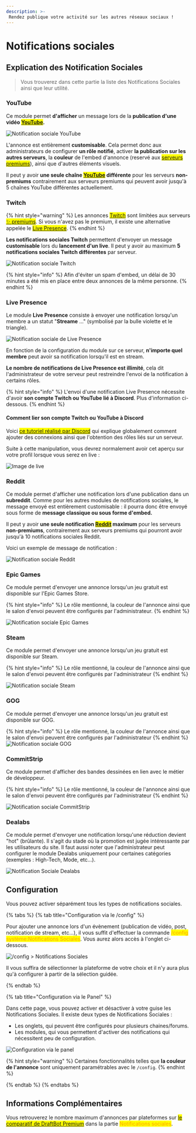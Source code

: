 ```yaml
---
description: >-
 Rendez publique votre activité sur les autres réseaux sociaux !
---
```

# Notifications sociales

## Explication des Notification Sociales

> Vous trouverez dans cette partie la liste des Notifications Sociales ainsi que leur utilité.

### YouTube

Ce module permet **d'afficher** un message lors de la **publication d'une vidéo <mark style="color:orange;">[YouTube](https://www.youtube.com/)</mark>.**

![Notification sociale YouTube](../.gitbook/assets/socialnotifs/view_youtube.png)

L'annonce est entièrement **customisable**. Cela permet donc aux administrateurs de configurer **un rôle notifié**, activer **la publication sur les autres serveurs**, la **couleur** de l'embed d'annonce (reservé aux <mark style="color:orange;"> [serveurs premiums](https://www.draftbot.fr/premium)</mark>), ainsi que d'autres éléments visuels.

Il peut y avoir **une seule chaîne <mark style="color:orange;">[YouTube](https://www.youtube.com/)</mark> différente** pour les serveurs **non-premiums** contrairement aux serveurs premiums qui peuvent avoir jusqu'à 5 chaînes YouTube différentes actuellement.

### Twitch

{% hint style="warning" %}
Les annonces <mark style="color:orange;">[Twitch](https://www.twitch.tv/)</mark> sont limitées aux serveurs <mark style="color:orange;">[✨ premiums](https://www.draftbot.fr/premium)</mark>.
Si vous n'avez pas le premium, il existe une alternative appelée le <mark style="color:orange;">[Live Presence](https://docs.draftbot.fr/modules/notifications-sociales#live-presence)</mark>.
{% endhint %}

**Les notifications sociales Twitch** permettent d'envoyer un message **customisable** lors du **lancement d'un live**. Il peut y avoir au maximum **5 notifications sociales Twitch différentes** par serveur.

![Notification sociale Twitch](../.gitbook/assets/socialnotifs/view_twitch.png)

{% hint style="info" %}
Afin d'éviter un spam d'embed, un délai de 30 minutes a été mis en place entre deux annonces de la même personne.
{% endhint %}

### Live Presence

Le module **Live Presence** consiste à envoyer une notification lorsqu'un membre a un statut "**Streame** ..." (symbolisé par la bulle violette et le triangle).

![Notification sociale de Live Presence](../.gitbook/assets/socialnotifs/view_presence.png)

En fonction de la configuration du module sur ce serveur, **n'importe quel membre** peut avoir sa notification lorsqu'il est en stream.

**Le nombre de notifications de Live Presence est illimité**, cela dit l'administrateur de votre serveur peut restreindre l'envoi de la notification à certains rôles.

{% hint style="info" %}
L'envoi d'une notification Live Presence nécessite d'avoir **son compte Twitch ou YouTube lié à Discord**. Plus d'information ci-dessous.
{% endhint %}

#### Comment lier son compte Twitch ou YouTube à Discord

Voici <mark style="color:orange;">[ce tutoriel réalisé par Discord](https://support.discord.com/hc/fr/articles/8063233404823-Connexions-et-r%C3%B4les-li%C3%A9s-pour-les-membres-de-la-communaut%C3%A9)</mark> qui explique globalement comment ajouter des connexions ainsi que l'obtention des rôles liés sur un serveur.

Suite à cette manipulation, vous devrez normalement avoir cet aperçu sur votre profil lorsque vous serez en live :


![Image de live](../.gitbook/assets/socialnotifs/view_live.png)

### Reddit

Ce module permet d'afficher une notification lors d'une publication dans un **subreddit**. Comme pour les autres modules de notifications sociales, le message envoyé est entièrement customisable : il pourra donc être envoyé sous forme de **message classique ou sous forme d'embed.**

Il peut y avoir **une seule notification <mark style="color:orange;">[Reddit](https://www.reddit.com/)</mark> maximum** pour les serveurs **non-premiums**, contrairement aux serveurs premiums qui pourront avoir jusqu'à 10 notifications sociales Reddit.

Voici un exemple de message de notification :

![Notification sociale Reddit](../.gitbook/assets/socialnotifs/view_reddit.png)

### Epic Games

Ce module permet d'envoyer une annonce lorsqu'un jeu gratuit est disponible sur l'Epic Games Store.

{% hint style="info" %}
Le rôle mentionné, la couleur de l'annonce ainsi que le salon d'envoi peuvent être configurés par l'administrateur.
{% endhint %}


![Notification sociale Epic Games](../.gitbook/assets/socialnotifs/view_epicgames.png)

### Steam

Ce module permet d'envoyer une annonce lorsqu'un jeu gratuit est disponible sur Steam.

{% hint style="info" %}
Le rôle mentionné, la couleur de l'annonce ainsi que le salon d'envoi peuvent être configurés par l'administrateur 
{% endhint %}

![Notification sociale Steam](../.gitbook/assets/socialnotifs/view_steam.png)

### GOG

Ce module permet d'envoyer une annonce lorsqu'un jeu gratuit est disponible sur GOG.

{% hint style="info" %}
Le rôle mentionné, la couleur de l'annonce ainsi que le salon d'envoi peuvent être configurés par l'administrateur 
{% endhint %}
![Notification sociale GOG](../.gitbook/assets/socialnotifs/view_gog.png)

### CommitStrip

Ce module permet d'afficher des bandes dessinées en lien avec le métier de développeur.

{% hint style="info" %}
Le rôle mentionné, la couleur de l'annonce ainsi que le salon d'envoi peuvent être configurés par l'administrateur 
{% endhint %}

![Notification sociale CommitStrip](../.gitbook/assets/socialnotifs/view_commitstrip.png)

### Dealabs

Ce module permet d'envoyer une notification lorsqu'une réduction devient "hot" (brûlante). Il s'agit du stade où la promotion est jugée intéressante par les utilisateurs du site.
Il faut aussi noter que l'administrateur peut configurer le module Dealabs uniquement pour certaines catégories (exemples : High-Tech, Mode, etc...).

![Notification Sociale Dealabs](../.gitbook/assets/socialnotifs/view_dealabs.png)

## Configuration

Vous pouvez activer séparément tous les types de notifications sociales.

{% tabs %}
{% tab title="Configuration via le /config" %}

Pour ajouter une annonce lors d'un évènement (publication de vidéo, post, notification de stream, etc...), il vous suffit d'effectuer la commande <mark style="color:orange;">/config système:Notifications Sociales</mark>. Vous aurez alors accès à l'onglet ci-dessous.

![/config > Notifications Sociales](../.gitbook/assets/socialnotifs/view_socialnotifs_config.png)

Il vous suffira de sélectionner la plateforme de votre choix et il n'y aura plus qu'à configurer à partir de la sélection guidée.

{% endtab %}

{% tab title="Configuration via le Panel" %}

Dans cette page, vous pouvez activer et désactiver à votre guise les Notifications Sociales. Il existe deux types de Notifications Sociales :
* Les onglets, qui peuvent être configurés pour plusieurs chaines/forums.
* Les modules, qui vous permettent d'activer des notifications qui nécessitent peu de configuration.


![Configuration via le panel](../.gitbook/assets/socialnotifs/view_panelconfig.png)

{% hint style="warning" %}
Certaines fonctionnalités telles que **la couleur de l'annonce** sont uniquement paramétrables avec le `/config`.
{% endhint %}

{% endtab %}
{% endtabs %}

## Informations Complémentaires

Vous retrouverez le nombre maximum d'annonces par plateformes sur <mark style="color:orange;">[le comparatif de DraftBot Premium](https://www.draftbot.fr/premium#diff)</mark> dans la partie <mark style="color:orange;">Notifications sociales</mark>.